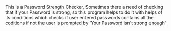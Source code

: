 This is a Password Strength Checker, 
Sometimes there a need of checking that if your Password is strong, so this program helps to do it with helps of its conditions which checks if user entered passwords contains all the coditions
if not the user is prompted by 'Your Password isn't strong enough'
